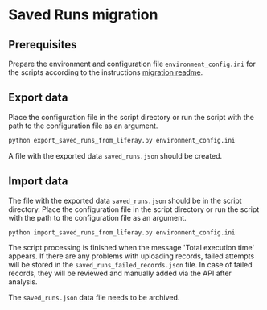 # Saved Runs migration

## Prerequisites

Prepare the environment and configuration file `environment_config.ini` for the scripts according to the instructions [migration readme](../../README.md).

## Export data

Place the configuration file in the script directory or run the script with the path to the configuration file as an argument.

```sh
python export_saved_runs_from_liferay.py environment_config.ini
```

A file with the exported data `saved_runs.json` should be created.

## Import data

The file with the exported data `saved_runs.json` should be in the script directory.
Place the configuration file in the script directory or run the script with the path to the configuration file as an argument.

```sh
python import_saved_runs_from_liferay.py environment_config.ini
```

The script processing is finished when the message 'Total execution time' appears.
If there are any problems with uploading records, failed attempts will be stored in the `saved_runs_failed_records.json` file.
In case of failed records, they will be reviewed and manually added via the API after analysis.

The `saved_runs.json` data file needs to be archived.
